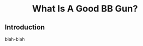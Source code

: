 <body>
  <h1 align="center">
    What Is A Good BB Gun?
  </h1>
</body>

## Introduction

blah-blah
